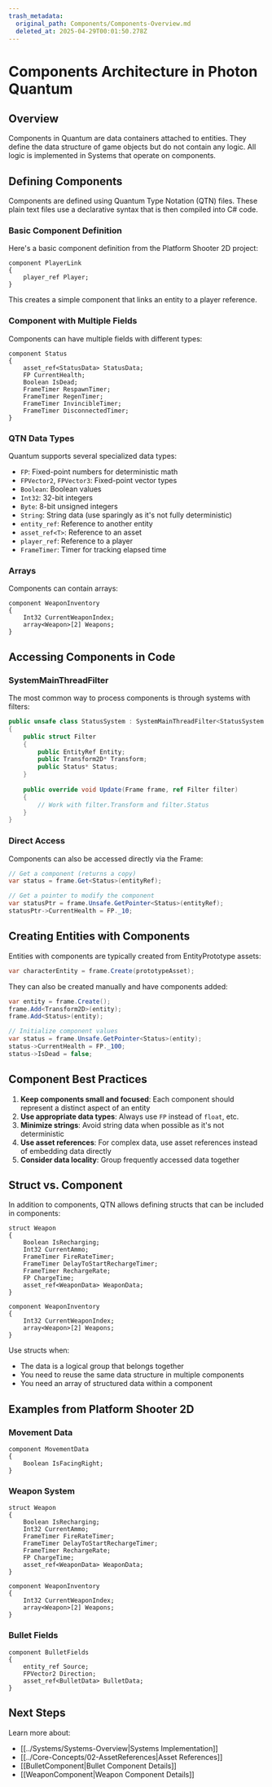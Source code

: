 ```yaml
---
trash_metadata:
  original_path: Components/Components-Overview.md
  deleted_at: 2025-04-29T00:01:50.278Z
---
```


# Components Architecture in Photon Quantum

## Overview

Components in Quantum are data containers attached to entities. They define the data structure of game objects but do not contain any logic. All logic is implemented in Systems that operate on components.

## Defining Components

Components are defined using Quantum Type Notation (QTN) files. These plain text files use a declarative syntax that is then compiled into C# code.

### Basic Component Definition

Here's a basic component definition from the Platform Shooter 2D project:

```
component PlayerLink
{
    player_ref Player;
}
```

This creates a simple component that links an entity to a player reference.

### Component with Multiple Fields

Components can have multiple fields with different types:

```
component Status
{
    asset_ref<StatusData> StatusData;
    FP CurrentHealth;
    Boolean IsDead;
    FrameTimer RespawnTimer;
    FrameTimer RegenTimer;
    FrameTimer InvincibleTimer;
    FrameTimer DisconnectedTimer;
}
```

### QTN Data Types

Quantum supports several specialized data types:

- `FP`: Fixed-point numbers for deterministic math
- `FPVector2`, `FPVector3`: Fixed-point vector types
- `Boolean`: Boolean values
- `Int32`: 32-bit integers
- `Byte`: 8-bit unsigned integers
- `String`: String data (use sparingly as it's not fully deterministic)
- `entity_ref`: Reference to another entity
- `asset_ref<T>`: Reference to an asset
- `player_ref`: Reference to a player
- `FrameTimer`: Timer for tracking elapsed time

### Arrays

Components can contain arrays:

```
component WeaponInventory
{
    Int32 CurrentWeaponIndex;
    array<Weapon>[2] Weapons;
}
```

## Accessing Components in Code

### SystemMainThreadFilter

The most common way to process components is through systems with filters:

```csharp
public unsafe class StatusSystem : SystemMainThreadFilter<StatusSystem.Filter>
{
    public struct Filter
    {
        public EntityRef Entity;
        public Transform2D* Transform;
        public Status* Status;
    }
    
    public override void Update(Frame frame, ref Filter filter)
    {
        // Work with filter.Transform and filter.Status
    }
}
```

### Direct Access

Components can also be accessed directly via the Frame:

```csharp
// Get a component (returns a copy)
var status = frame.Get<Status>(entityRef);

// Get a pointer to modify the component
var statusPtr = frame.Unsafe.GetPointer<Status>(entityRef);
statusPtr->CurrentHealth = FP._10;
```

## Creating Entities with Components

Entities with components are typically created from EntityPrototype assets:

```csharp
var characterEntity = frame.Create(prototypeAsset);
```

They can also be created manually and have components added:

```csharp
var entity = frame.Create();
frame.Add<Transform2D>(entity);
frame.Add<Status>(entity);

// Initialize component values
var status = frame.Unsafe.GetPointer<Status>(entity);
status->CurrentHealth = FP._100;
status->IsDead = false;
```

## Component Best Practices

1. **Keep components small and focused**: Each component should represent a distinct aspect of an entity
2. **Use appropriate data types**: Always use `FP` instead of `float`, etc.
3. **Minimize strings**: Avoid string data when possible as it's not deterministic
4. **Use asset references**: For complex data, use asset references instead of embedding data directly
5. **Consider data locality**: Group frequently accessed data together

## Struct vs. Component

In addition to components, QTN allows defining structs that can be included in components:

```
struct Weapon
{
    Boolean IsRecharging;
    Int32 CurrentAmmo;
    FrameTimer FireRateTimer;
    FrameTimer DelayToStartRechargeTimer;
    FrameTimer RechargeRate;
    FP ChargeTime;
    asset_ref<WeaponData> WeaponData;
}

component WeaponInventory
{
    Int32 CurrentWeaponIndex;
    array<Weapon>[2] Weapons;
}
```

Use structs when:
- The data is a logical group that belongs together
- You need to reuse the same data structure in multiple components
- You need an array of structured data within a component

## Examples from Platform Shooter 2D

### Movement Data

```
component MovementData
{
    Boolean IsFacingRight;
}
```

### Weapon System

```
struct Weapon
{
    Boolean IsRecharging;
    Int32 CurrentAmmo;
    FrameTimer FireRateTimer;
    FrameTimer DelayToStartRechargeTimer;
    FrameTimer RechargeRate;
    FP ChargeTime;
    asset_ref<WeaponData> WeaponData;
}

component WeaponInventory
{
    Int32 CurrentWeaponIndex;
    array<Weapon>[2] Weapons;
}
```

### Bullet Fields

```
component BulletFields
{
    entity_ref Source;
    FPVector2 Direction;
    asset_ref<BulletData> BulletData;
}
```

## Next Steps

Learn more about:
- [[../Systems/Systems-Overview|Systems Implementation]]
- [[../Core-Concepts/02-AssetReferences|Asset References]]
- [[BulletComponent|Bullet Component Details]]
- [[WeaponComponent|Weapon Component Details]]